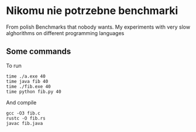 # Nikomu nie potrzebne benchmarki
From polish Benchmarks that nobody wants. My experiments with very slow alghorithms on different programming languages
## Some commands
To run
```
time ./a.exe 40
time java fib 40
time ./fib.exe 40
time python fib.py 40
```
And compile
```
gcc -O3 fib.c
rustc -O fib.rs
javac fib.java
```